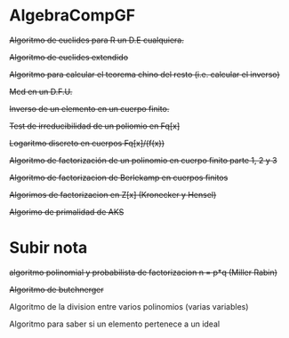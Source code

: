 # AlgebraCompGF

~~Algoritmo de euclides para R un D.E cualquiera.~~

~~Algoritmo de euclides extendido~~

~~Algoritmo para calcular el teorema chino del resto (i.e. calcular el inverso)~~

~~Mcd en un D.F.U.~~


~~Inverso de un elemento en un cuerpo finito.~~

~~Test de irreducibilidad de un poliomio en Fq[x]~~

~~Logaritmo discreto en cuerpos Fq[x]/(f(x))~~

~~Algoritmo de factorización de un polinomio en cuerpo finito parte 1, 2 y 3~~

~~Algoritmo de factorizacion de Berlekamp en cuerpos finitos~~ 

~~Algorimos de factorizacion en Z[x] (Kronecker y Hensel)~~

~~Algorimo de primalidad de AKS~~ 


# Subir nota

~~algoritmo polinomial y probabilista de factorizacion n = p*q (Miller Rabin)~~

~~Algoritmo de butchnerger~~

Algoritmo de la division entre varios polinomios (varias variables)

Algoritmo para saber si un elemento pertenece a un ideal
